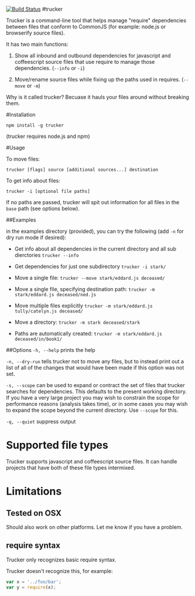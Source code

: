 [![Build Status](https://travis-ci.org/davidmfoley/node-trucker.svg?branch=master)](https://travis-ci.org/davidmfoley/node-trucker)
#trucker

Trucker is a command-line tool that helps manage "require" dependencies between files that conform to CommonJS (for example: node.js or browserify source files).

It has two main functions:

1. Show all inbound and outbound dependencies for javascript and coffeescript source files that use require to manage those dependencies. (```--info``` or ```-i```)

1. Move/rename source files while fixing up the paths used in requires. (```--move``` or ```-m```)

Why is it called trucker? Becuase it hauls your files around without breaking them.

#Installation

```npm install -g trucker```

(trucker requires node.js and npm)

#Usage

To move files:

```trucker [flags] source [additional sources...] destination```

To get info about files:

```trucker -i [optional file paths]```

If no paths are passed, trucker will spit out information for all files in the `base` path (see options below).

##Examples

in the examples directory (provided), you can try the following (add ```-n``` for dry run mode if desired):

- Get info about all dependencies in the current directory and all sub dierctories
```trucker --info```

- Get dependencies for just one subdirectory
```trucker -i stark/```

- Move a single file:
```trucker --move stark/eddard.js deceased/```

- Move a single file, specifying destination path:
```trucker -m stark/eddard.js deceased/ned.js```

- Move multiple files explicitly
```trucker -m stark/eddard.js tully/catelyn.js deceased/```

- Move a directory:
```trucker -m stark deceased/stark```

- Paths are automatically created:
```trucker -m stark/eddard.js deceased/in/book1/```

##Options
```-h, --help``` prints the help

```-n, --dry-run``` tells trucker not to move any files, but to instead print out a list of all of the changes that would have been made if this option was not set.

```-s, --scope``` can be used to expand or contract the set of files that trucker searches for dependencies. This defaults to the present working directory. If you have a very large project you may wish to constrain the scope for performance reasons (analysis takes time), or in some cases you may wish to expand the scope beyond the current directory. Use ```--scope``` for this.

```-q, --quiet``` suppress output

# Supported file types

Trucker supports javascript and coffeescript source files. It can handle projects that have both of these file types intermixed.

# Limitations

## Tested on OSX

Should also work on other platforms. Let me know if you have a problem.

## require syntax

Trucker only recognizes basic require syntax.

Trucker doesn't recognize this, for example:
```javascript
var x = '../foo/bar';
var y = require(x);
```

